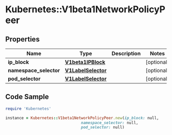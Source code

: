 # Kubernetes::V1beta1NetworkPolicyPeer

## Properties

Name | Type | Description | Notes
------------ | ------------- | ------------- | -------------
**ip_block** | [**V1beta1IPBlock**](V1beta1IPBlock.md) |  | [optional] 
**namespace_selector** | [**V1LabelSelector**](V1LabelSelector.md) |  | [optional] 
**pod_selector** | [**V1LabelSelector**](V1LabelSelector.md) |  | [optional] 

## Code Sample

```ruby
require 'Kubernetes'

instance = Kubernetes::V1beta1NetworkPolicyPeer.new(ip_block: null,
                                 namespace_selector: null,
                                 pod_selector: null)
```



